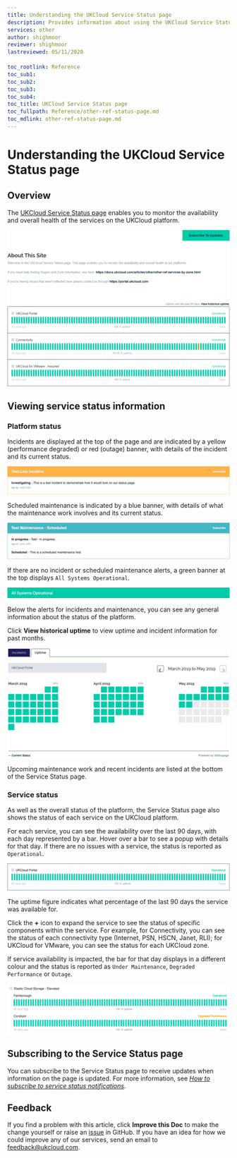 ```yaml
---
title: Understanding the UKCloud Service Status page
description: Provides information about using the UKCloud Service Status page to view information about the status of the services on the platform
services: other
author: shighmoor
reviewer: shighmoor
lastreviewed: 05/11/2020

toc_rootlink: Reference
toc_sub1: 
toc_sub2:
toc_sub3:
toc_sub4:
toc_title: UKCloud Service Status page
toc_fullpath: Reference/other-ref-status-page.md
toc_mdlink: other-ref-status-page.md
---
```


# Understanding the UKCloud Service Status page

## Overview

The [UKCloud Service Status page](https://status.ukcloud.com) enables you to monitor the availability and overall health of the services on the UKCloud platform.

![UKCloud Service Status page](images/other-status-page.png)

## Viewing service status information

### Platform status

Incidents are displayed at the top of the page and are indicated by a yellow (performance degraded) or red (outage) banner, with details of the incident and its current status.

![Incident](images/other-status-incident.png)

Scheduled maintenance is indicated by a blue banner, with details of what the maintenance work involves and its current status.

![Scheduled maintenance](images/other-status-maintenance.png)

If there are no incident or scheduled maintenance alerts, a green banner at the top displays `All Systems Operational`.

![All Systems Operational](images/other-status-all-operational.png)

Below the alerts for incidents and maintenance, you can see any general information about the status of the platform.

Click **View historical uptime** to view uptime and incident information for past months.

![Historic uptime](images/other-status-history.png)

Upcoming maintenance work and recent incidents are listed at the bottom of the Service Status page.

### Service status

As well as the overall status of the platform, the Service Status page also shows the status of each service on the UKCloud platform.

For each service, you can see the availability over the last 90 days, with each day represented by a bar. Hover over a bar to see a popup with details for that day. If there are no issues with a service, the status is reported as `Operational`.

![Service status](images/other-status-service.png)

The uptime figure indicates what percentage of the last 90 days the service was available for.

Click the **+** icon to expand the service to see the status of specific components within the service. For example, for Connectivity, you can see the status of each connectivity type (Internet, PSN, HSCN, Janet, RLI); for UKCloud for VMware, you can see the status for each UKCloud zone.

If service availability is impacted, the bar for that day displays in a different colour and the status is reported as `Under Maintenance`, `Degraded Performance` or `Outage`.

![Service with degraded performance](images/other-status-outage.png)

## Subscribing to the Service Status page

You can subscribe to the Service Status page to receive updates when information on the page is updated. For more information, see [*How to subscribe to service status notifications*](other-how-subscribe-service-status.md).

## Feedback

If you find a problem with this article, click **Improve this Doc** to make the change yourself or raise an [issue](https://github.com/UKCloud/documentation/issues) in GitHub. If you have an idea for how we could improve any of our services, send an email to <feedback@ukcloud.com>.

